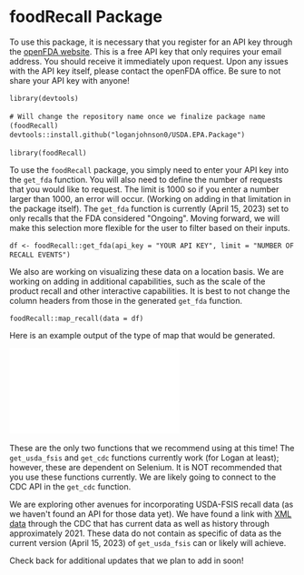 # foodRecall Package

To use this package, it is necessary that you register for an API key through the [openFDA website](https://open.fda.gov/apis/authentication/). This is a free API key that only requires your email address. You should receive it immediately upon request. Upon any issues with the API key itself, please contact the openFDA office. Be sure to not share your API key with anyone!

```{r}
library(devtools)

# Will change the repository name once we finalize package name (foodRecall)
devtools::install.github("loganjohnson0/USDA.EPA.Package")

library(foodRecall)
```

To use the `foodRecall` package, you simply need to enter your API key into the `get_fda` function. You will also need to define the number of requests that you would like to request. The limit is 1000 so if you enter a number larger than 1000, an error will occur. (Working on adding in that limitation in the package itself). The `get_fda` function is currently (April 15, 2023) set to only recalls that the FDA considered "Ongoing". Moving forward, we will make this selection more flexible for the user to filter based on their inputs.

```{r}
df <- foodRecall::get_fda(api_key = "YOUR API KEY", limit = "NUMBER OF RECALL EVENTS")
```

We also are working on visualizing these data on a location basis. We are working on adding in additional capabilities, such as the scale of the product recall and other interactive capabilities. It is best to not change the column headers from those in the generated `get_fda` function.

```{r}
foodRecall::map_recall(data = df)
```
Here is an example output of the type of map that would be generated.

![Rplot.pdf](Rplot.pdf)


These are the only two functions that we recommend using at this time! The `get_usda_fsis` and `get_cdc` functions currently work (for Logan at least); however, these are dependent on Selenium. It is NOT recommended that you use these functions currently. We are likely going to connect to the CDC API in the `get_cdc` function. 

We are exploring other avenues for incorporating USDA-FSIS recall data (as we haven't found an API for those data yet). We have found a link with [XML data](https://www2c.cdc.gov/podcasts/createrss.asp?c=146) through the CDC that has current data as well as history through approximately 2021. These data do not contain as specific of data as the current version (April 15, 2023) of `get_usda_fsis` can or likely will achieve.

Check back for additional updates that we plan to add in soon!


